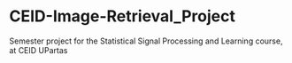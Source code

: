 # CEID-Image-Retrieval_Project
Semester project for the Statistical Signal Processing and Learning course, at CEID UPartas
